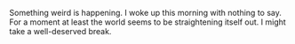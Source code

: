 Something weird is happening. I woke up this morning with nothing to say. For a moment at least the world seems to be straightening itself out. I might take a well-deserved break.
